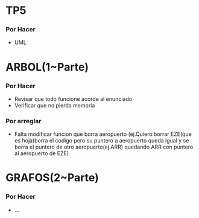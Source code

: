 # TP5
### Por Hacer
- UML
# ARBOL(1~Parte)
### Por Hacer
- Revisar que todo funcione acorde al enunciado
- Verificar que no pierda memoria
### Por arreglar
- Falta modificar funcion que borra aeropuerto (ej.Quiero borrar EZE(que es hoja)borra el codigo pero su puntero a aeropuerto queda igual y se borra el puntero de otro aeropuerto(ej.ARR) quedando ARR con puntero al aeropuerto de EZE)
# GRAFOS(2~Parte)
### Por Hacer
- ...
